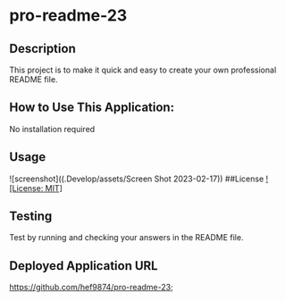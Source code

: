 # pro-readme-23 
## Description
This project is to make it quick and easy to create your own professional README file.
## How to Use This Application:
No installation required
## Usage
![screenshot]((.Develop/assets/Screen Shot 2023-02-17))
##License
[![License: MIT]](https://opensource.org/licenses/MIT)
## Testing
Test by running and checking your answers in the README file.
## Deployed Application URL
https://github.com/hef9874/pro-readme-23;